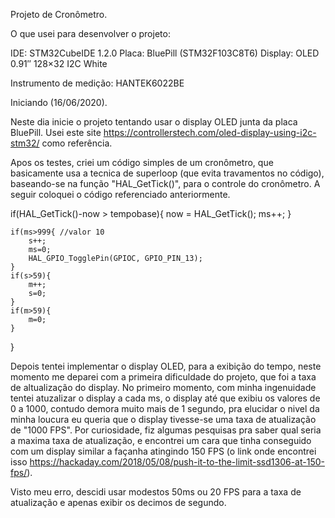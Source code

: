Projeto de Cronômetro.

O que usei para desenvolver o projeto:

IDE: STM32CubeIDE 1.2.0
Placa: BluePill (STM32F103C8T6)
Display: OLED 0.91″ 128×32 I2C White 

Instrumento de medição: HANTEK6022BE


Iniciando (16/06/2020).

Neste dia inicie o projeto tentando usar o display OLED junta da placa BluePill. Usei este site https://controllerstech.com/oled-display-using-i2c-stm32/ como referência.

Apos os testes, criei um código simples de um cronômetro, que basicamente usa a tecnica de superloop (que evita travamentos no código), baseando-se na função "HAL_GetTick()", para o controle do cronômetro. A seguir coloquei o código referenciado anteriormente.

if(HAL_GetTick()-now > tempobase){
		  now = HAL_GetTick();
		  ms++;
	  }

    if(ms>999{ //valor 10
        s++;
        ms=0;
        HAL_GPIO_TogglePin(GPIOC, GPIO_PIN_13);
    }
    if(s>59){
        m++;
        s=0;
    }
    if(m>59){
        m=0;
    }
}

Depois tentei implementar o display OLED, para a exibição do tempo, neste momento me deparei com a primeira dificuldade do projeto, que foi a taxa de altualização do display. No primeiro momento, com minha ingenuidade tentei atuzalizar o display a cada ms, o display até que exibiu os valores de 0 a 1000, contudo demora muito mais de 1 segundo, pra elucidar o nivel da minha loucura eu queria que o display tivesse-se uma taxa de atualização de "1000 FPS". 
Por curiosidade, fiz algumas pesquisas pra saber qual seria a maxima taxa de atualização, e encontrei um cara que tinha conseguido com um display similar a façanha atingindo 150 FPS (o link onde encontrei isso https://hackaday.com/2018/05/08/push-it-to-the-limit-ssd1306-at-150-fps/).

Visto meu erro, descidi usar modestos 50ms ou 20 FPS para a taxa de atualização e apenas exibir os decimos de segundo.